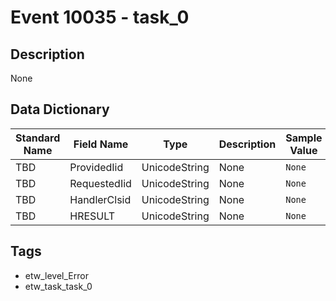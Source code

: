# Event 10035 - task_0

## Description
None

## Data Dictionary
|Standard Name|Field Name|Type|Description|Sample Value|
|---|---|---|---|---|
|TBD|ProvidedIid|UnicodeString|None|`None`|
|TBD|RequestedIid|UnicodeString|None|`None`|
|TBD|HandlerClsid|UnicodeString|None|`None`|
|TBD|HRESULT|UnicodeString|None|`None`|

## Tags
* etw_level_Error
* etw_task_task_0